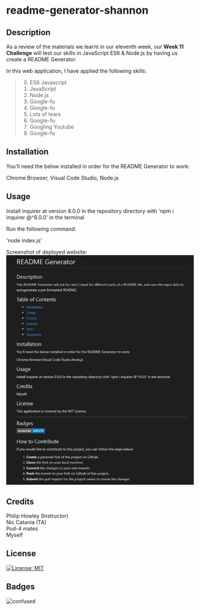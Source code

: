 # readme-generator-shannon

## Description

As a review of the materials we learnt in our eleventh week, our **Week 11 Challenge** will test our skills in JavaScript ES6 & Node.js by having us create a README Generator.

In this web application, I have applied the following skills:

>00. ES6 Javascript
>01. JavaScript
>02. Node.js
>03. Google-fu
>04. Google-fu
>05. Lots of tears
>06. Google-fu
>07. Googling Youtube
>08. Google-fu

## Installation

You'll need the below installed in order for the README Generator to work:

Chrome Browser, Visual Code Studio, Node.js

## Usage 

Install inquirer at version 8.0.0 in the repository directory with 'npm i inquirer @^8.0.0' in the terminal

Run the following command:

'node index.js'

Screenshot of deployed website:
![screenshots](assets/screenshot.png)

## Credits

Philip Howley (Instructor)<br>
Nic Catania (TA)<br>
Pod-4 mates<br>
Myself

## License

[![License: MIT](https://img.shields.io/badge/License-MIT-yellow.svg)](https://opensource.org/licenses/MIT)

## Badges

![confused](https://img.shields.io/badge/status-confused-navy)